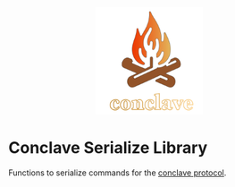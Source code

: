 <div align="center">
    <img src="https://raw.githubusercontent.com/piot/conclave/main/docs/images/logo.svg" width="192" />
</div>

# Conclave Serialize Library

Functions to serialize commands for the [conclave protocol](docs/index.adoc).
